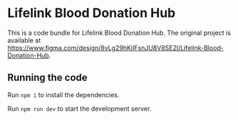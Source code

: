 
  # Lifelink Blood Donation Hub

  This is a code bundle for Lifelink Blood Donation Hub. The original project is available at https://www.figma.com/design/8vLg29hKjIFsnJU8V8SE2l/Lifelink-Blood-Donation-Hub.

  ## Running the code

  Run `npm i` to install the dependencies.

  Run `npm run dev` to start the development server.
  